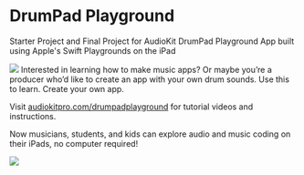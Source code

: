 # DrumPad Playground
Starter Project and Final Project for AudioKit DrumPad Playground App built using Apple's Swift Playgrounds on the iPad

![](https://audiokitpro.com/wp-content/uploads/2022/01/DrumPadLight.png)
Interested in learning how to make music apps? Or maybe you’re a producer who’d like to create an app with your own drum sounds. Use this to learn. Create your own app.

Visit [audiokitpro.com/drumpadplayground](https://audiokitpro.com/drumpadplayground/) for tutorial videos and instructions.

Now musicians, students, and kids can explore audio and music coding on their iPads, no computer required!

![](https://audiokitpro.com/wp-content/uploads/2022/01/DrumPads-scaled-1.jpg)
